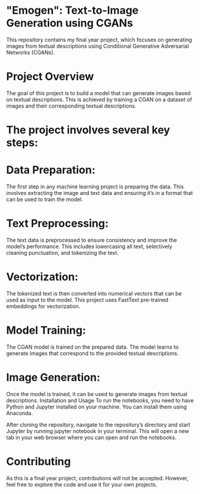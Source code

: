 # "Emogen": Text-to-Image Generation using CGANs
This repository contains my final year project, which focuses on generating images from textual descriptions using Conditional Generative Adversarial Networks (CGANs).

# Project Overview
The goal of this project is to build a model that can generate images based on textual descriptions. This is achieved by training a CGAN on a dataset of images and their corresponding textual descriptions.

# The project involves several key steps:

# Data Preparation: 
The first step in any machine learning project is preparing the data. This involves extracting the image and text data and ensuring it’s in a format that can be used to train the model.
# Text Preprocessing: 
The text data is preprocessed to ensure consistency and improve the model’s performance. This includes lowercasing all text, selectively cleaning punctuation, and tokenizing the text.
# Vectorization: 
The tokenized text is then converted into numerical vectors that can be used as input to the model. This project uses FastText pre-trained embeddings for vectorization.
# Model Training: 
The CGAN model is trained on the prepared data. The model learns to generate images that correspond to the provided textual descriptions.
# Image Generation: 
Once the model is trained, it can be used to generate images from textual descriptions.
Installation and Usage
To run the notebooks, you need to have Python and Jupyter installed on your machine. You can install them using Anaconda.

After cloning the repository, navigate to the repository’s directory and start Jupyter by running jupyter notebook in your terminal. This will open a new tab in your web browser where you can open and run the notebooks.

# Contributing
As this is a final year project, contributions will not be accepted. However, feel free to explore the code and use it for your own projects.

